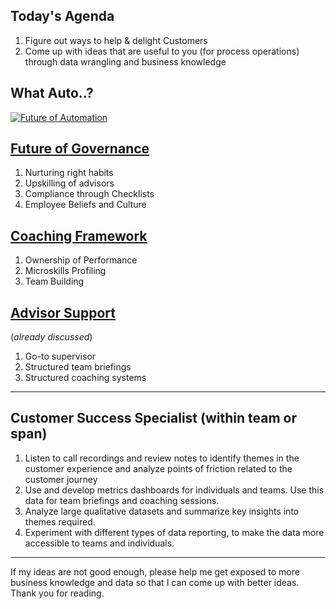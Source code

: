 ## Today's Agenda
1. Figure out ways to help & delight Customers 
2. Come up with ideas that are useful to you (for process operations) through data wrangling and business knowledge


## What Auto..?

[![Future of Automation ](http://img.youtube.com/vi/O5JSZ2U-51g/0.jpg)](https://youtu.be/CKNQqSCpIsw)


## [Future of Governance](../master/governance_future.md) 
1. Nurturing right habits
2. Upskilling of advisors
3. Compliance through Checklists
4. Employee Beliefs and Culture

## [Coaching Framework](../master/coaching_framework.md)
1. Ownership of Performance
2. Microskills Profiling
3. Team Building

## [Advisor Support](../master/advisor_support_ppt.md)
(*already discussed*)
1. Go-to supervisor
2. Structured team briefings
3. Structured coaching systems


-----------

## Customer Success Specialist (within team or span)
1. Listen to call recordings and review notes to identify themes in the customer experience and analyze points of friction related to the customer journey
2. Use and develop metrics dashboards for individuals and teams. Use this data for team briefings and coaching sessions.
3. Analyze large qualitative datasets and summarize key insights into themes required.
4. Experiment with different types of data reporting, to make the data more accessible to teams and individuals.

----------

If my ideas are not good enough, please help me get exposed to more business knowledge and data so that I can come up with better ideas. Thank you for reading.




